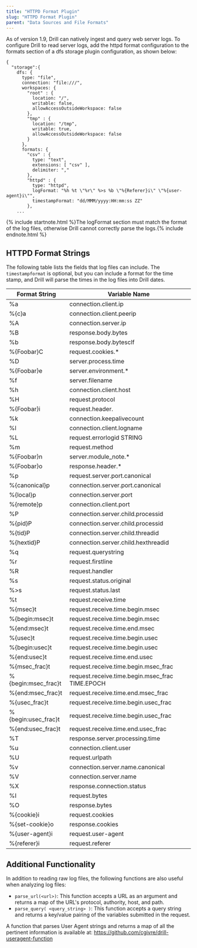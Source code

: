 ```yaml
---
title: "HTTPD Format Plugin"
slug: "HTTPD Format Plugin"
parent: "Data Sources and File Formats"
---
```


As of version 1.9, Drill can natively ingest and query web server logs. To configure Drill to read server logs, add the httpd format configuration to the formats section of a dfs storage plugin configuration, as shown below:   


	{
	  "storage":{
	    dfs: {
	      type: "file",
	      connection: "file:///",
	      workspaces: {
	        "root" : {
	          location: "/",
	          writable: false,
	          allowAccessOutsideWorkspace: false
	        },
	        "tmp" : {
	          location: "/tmp",
	          writable: true,
	          allowAccessOutsideWorkspace: false
	        }
	      },
	      formats: {
	        "csv" : {
	          type: "text",
	          extensions: [ "csv" ],
	          delimiter: ","
	        },
	        "httpd" : {
	          type: "httpd",
	          logFormat: "%h %t \"%r\" %>s %b \"%{Referer}i\" \"%{user-agent}i\"",
	          timestampFormat: "dd/MMM/yyyy:HH:mm:ss ZZ" 
	        },
		...

{% include startnote.html %}The logFormat section must match the format of the log files, otherwise Drill cannot correctly parse the logs.{% include endnote.html %}

## HTTPD Format Strings  
The following table lists the fields that log files can include. The `timestampformat` is optional, but you can include a format for the time stamp, and Drill will parse the times in the log files into Drill dates.


|**Format String** | **Variable Name** |
|--------------|---------------|
|%a	| connection.client.ip |
|%{c}a | connection.client.peerip |
|%A	| connection.server.ip |
|%B	| response.body.bytes	|
|%b	| response.body.bytesclf |
|%{Foobar}C	 | request.cookies.* |
|%D	| server.process.time	|
|%{Foobar}e	| server.environment.* |
|%f	 | server.filename	|
|%h	| connection.client.host |
|%H | request.protocol | 
|%{Foobar}i | request.header.	|
|%k | connection.keepalivecount	|
|%l | connection.client.logname	|
|%L | request.errorlogid	STRING
|%m | request.method	|
|%{Foobar}n | server.module_note.*	|
|%{Foobar}o | response.header.*	|
|%p | request.server.port.canonical	|
|%{canonical}p | connection.server.port.canonical	|
|%{local}p | connection.server.port	|
|%{remote}p | connection.client.port	|
|%P | connection.server.child.processid	|
|%{pid}P | connection.server.child.processid	|
|%{tid}P | connection.server.child.threadid	|
|%{hextid}P	| connection.server.child.hexthreadid	|
|%q	| request.querystring	|
|%r	| request.firstline	|
|%R	| request.handler	|
|%s	| request.status.original	|
|%>s | request.status.last	|
|%t | request.receive.time	|
|%{msec}t | request.receive.time.begin.msec	|
|%{begin:msec}t | request.receive.time.begin.msec	|
|%{end:msec}t | request.receive.time.end.msec	|
|%{usec}t | request.receive.time.begin.usec	|
|%{begin:usec}t | request.receive.time.begin.usec	|
|%{end:usec}t | request.receive.time.end.usec	|
|%{msec_frac}t | request.receive.time.begin.msec_frac	|
|%{begin:msec_frac}t | request.receive.time.begin.msec_frac	TIME.EPOCH
|%{end:msec_frac}t | request.receive.time.end.msec_frac	|
|%{usec_frac}t |	request.receive.time.begin.usec_frac	|
|%{begin:usec_frac}t |	request.receive.time.begin.usec_frac	|
|%{end:usec_frac}t | request.receive.time.end.usec_frac	|
|%T	| response.server.processing.time	|
|%u	| connection.client.user	|
|%U	| request.urlpath	|
|%v	| connection.server.name.canonical	|
|%V	| connection.server.name	|
|%X	| response.connection.status	|
|%I	| request.bytes	|
|%O	| response.bytes	|
|%{cookie}i	| request.cookies	|
|%{set-cookie}o	| response.cookies | 
|%{user-agent}i	| request.user-agent |
|%{referer}i | request.referer	|

## Additional Functionality
In addition to reading raw log files, the following functions are also useful when analyzing log files:  

* `parse_url(<url>)`:  This function accepts a URL as an argument and returns a map of the URL's protocol, authority, host, and path.
* `parse_query( <query_string> )`:  This function accepts a query string and returns a key/value pairing of the variables submitted in the request.

A function that parses User Agent strings and returns a map of all the pertinent information is available at: https://github.com/cgivre/drill-useragent-function

